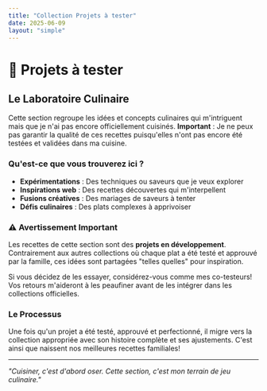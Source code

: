 ```yaml
---
title: "Collection Projets à tester"
date: 2025-06-09
layout: "simple"
---
```


# 🧪 Projets à tester

## Le Laboratoire Culinaire

Cette section regroupe les idées et concepts culinaires qui m'intriguent mais que je n'ai pas encore officiellement cuisinés. **Important** : Je ne peux pas garantir la qualité de ces recettes puisqu'elles n'ont pas encore été testées et validées dans ma cuisine.

### Qu'est-ce que vous trouverez ici ?

- **Expérimentations** : Des techniques ou saveurs que je veux explorer
- **Inspirations web** : Des recettes découvertes qui m'interpellent  
- **Fusions créatives** : Des mariages de saveurs à tenter
- **Défis culinaires** : Des plats complexes à apprivoiser

### ⚠️ Avertissement Important

Les recettes de cette section sont des **projets en développement**. Contrairement aux autres collections où chaque plat a été testé et approuvé par la famille, ces idées sont partagées "telles quelles" pour inspiration.

Si vous décidez de les essayer, considérez-vous comme mes co-testeurs! Vos retours m'aideront à les peaufiner avant de les intégrer dans les collections officielles.

### Le Processus

Une fois qu'un projet a été testé, approuvé et perfectionné, il migre vers la collection appropriée avec son histoire complète et ses ajustements. C'est ainsi que naissent nos meilleures recettes familiales!

---

*"Cuisiner, c'est d'abord oser. Cette section, c'est mon terrain de jeu culinaire."*